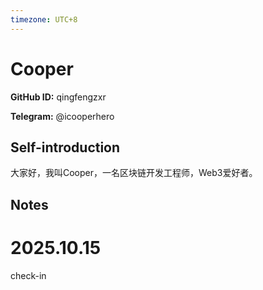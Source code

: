 ```yaml
---
timezone: UTC+8
---
```


# Cooper

**GitHub ID:** qingfengzxr

**Telegram:** @icooperhero

## Self-introduction

大家好，我叫Cooper，一名区块链开发工程师，Web3爱好者。

## Notes
<!-- Content_START -->
# 2025.10.15
<!-- DAILY_CHECKIN_2025-10-15_START -->
check-in
<!-- DAILY_CHECKIN_2025-10-15_END -->
<!-- Content_END -->
